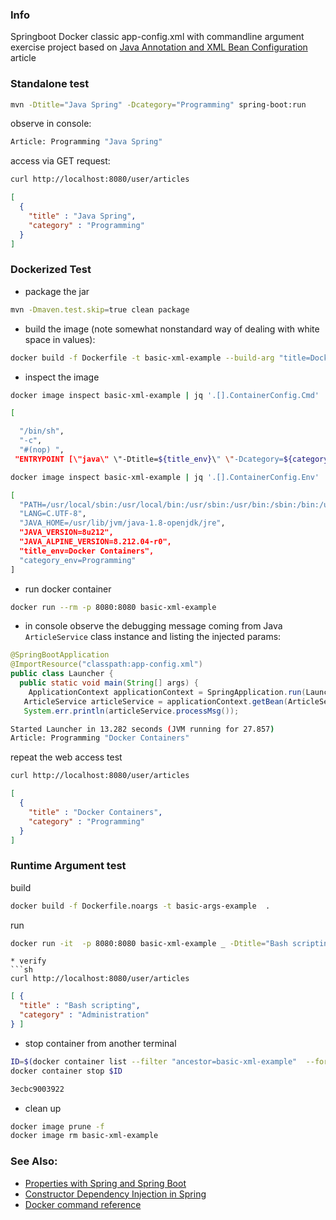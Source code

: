 ### Info

Springboot Docker classic app-config.xml with commandline argument exercise project based on [Java Annotation and XML Bean Configuration](https://www.concretepage.com/spring-boot/spring-boot-xml-configuration-example) article

### Standalone test

```sh
mvn -Dtitle="Java Spring" -Dcategory="Programming" spring-boot:run
```
observe in  console:
```sh
Article: Programming "Java Spring"
```
access via GET request:
```sh
curl http://localhost:8080/user/articles
```
```json
[
  {
    "title" : "Java Spring",
    "category" : "Programming"
  }
]
```
### Dockerized Test

* package the jar
```sh
mvn -Dmaven.test.skip=true clean package
```
* build the image (note somewhat nonstandard way of dealing with white space in values):
```sh
docker build -f Dockerfile -t basic-xml-example --build-arg "title=Docker Containers" --build-arg "category=Programming" .
```
* inspect the image
```sh
docker image inspect basic-xml-example | jq '.[].ContainerConfig.Cmd'
```
``` sh
[

  "/bin/sh",
  "-c",
  "#(nop) ",
 "ENTRYPOINT [\"java\" \"-Dtitle=${title_env}\" \"-Dcategory=${category_env}\" \"-jar\" \"app.jar\"]"]
```


```sh
docker image inspect basic-xml-example | jq '.[].ContainerConfig.Env'
```
```sh
[
  "PATH=/usr/local/sbin:/usr/local/bin:/usr/sbin:/usr/bin:/sbin:/bin:/usr/lib/jvm/java-1.8-openjdk/jre/bin:/usr/lib/jvm/java-1.8-openjdk/bin",
  "LANG=C.UTF-8",
  "JAVA_HOME=/usr/lib/jvm/java-1.8-openjdk/jre",
  "JAVA_VERSION=8u212",
  "JAVA_ALPINE_VERSION=8.212.04-r0",
  "title_env=Docker Containers",
  "category_env=Programming"
]
```
* run docker container

```sh
docker run --rm -p 8080:8080 basic-xml-example
```

* in console observe the debugging message coming from Java `ArticleService` class instance and listing the injected params:
```java
@SpringBootApplication
@ImportResource("classpath:app-config.xml")
public class Launcher {
  public static void main(String[] args) {
    ApplicationContext applicationContext = SpringApplication.run(Launcher.class, args);
   ArticleService articleService = applicationContext.getBean(ArticleService.class);
   System.err.println(articleService.processMsg());

```
```sh
Started Launcher in 13.282 seconds (JVM running for 27.857)
Article: Programming "Docker Containers"
```
repeat the web access test
```sh
curl http://localhost:8080/user/articles
```
```json
[ 
  {
    "title" : "Docker Containers",
    "category" : "Programming"
  }
]
```
### Runtime Argument test
build 
```sh
docker build -f Dockerfile.noargs -t basic-args-example  .
```
run
```sh
docker run -it  -p 8080:8080 basic-xml-example _ -Dtitle="Bash scripting" -Dcategory="Unix Administration"
```
```
* verify
```sh
curl http://localhost:8080/user/articles
```
```json
[ {
  "title" : "Bash scripting",
  "category" : "Administration"
} ]
```

* stop container from another terminal
```sh
ID=$(docker container list --filter "ancestor=basic-xml-example"  --format {{.ID}})
docker container stop $ID
```
```sh
3ecbc9003922
```
* clean up
```sh
docker image prune -f
docker image rm basic-xml-example
```

### See Also:

  * [Properties with Spring and Spring Boot](https://www.baeldung.com/properties-with-spring)
  * [Constructor Dependency Injection in Spring](https://www.baeldung.com/constructor-injection-in-spring)
  * [Docker command reference](https://docs.docker.com/engine/reference/commandline/ps/)
